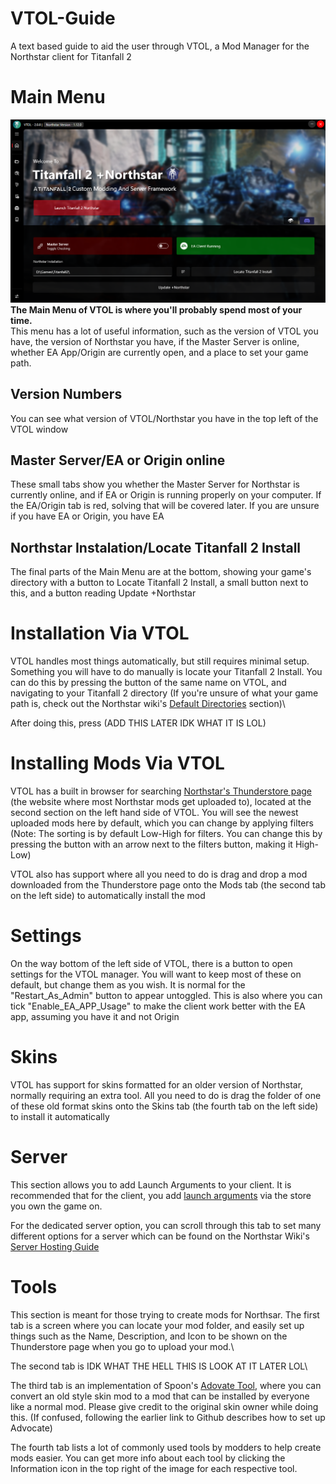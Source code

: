# VTOL-Guide
 A text based guide to aid the user through VTOL, a Mod Manager for the Northstar client for Titanfall 2

# Main Menu
![vtol](https://raw.githubusercontent.com/CooldudePUGS/VTOL-Guide/main/images/vtol-main-window.png)
**The Main Menu of VTOL is where you'll probably spend most of your time.**\
This menu has a lot of useful information, such as the version of VTOL you have, the version of Northstar you have, if the Master Server is online, whether EA App/Origin are currently open, and a place to set your game path. 

## Version Numbers
You can see what version of VTOL/Northstar you have in the top left of the VTOL window

## Master Server/EA or Origin online
These small tabs show you whether the Master Server for Northstar is currently online, and if EA or Origin is running properly on your computer. If the EA/Origin tab is red, solving that will be covered later. If you are unsure if you have EA or Origin, you have EA

## Northstar Instalation/Locate Titanfall 2 Install
The final parts of the Main Menu are at the bottom, showing your game's directory with a button to Locate Titanfall 2 Install, a small button next to this, and a button reading Update +Northstar

# Installation Via VTOL
VTOL handles most things automatically, but still requires minimal setup. Something you will have to do manually is locate your Titanfall 2 Install. You can do this by pressing the button of the same name on VTOL, and navigating to your Titanfall 2 directory (If you're unsure of what your game path is, check out the Northstar wiki's [Default Directories](https://r2northstar.gitbook.io/r2northstar-wiki/installing-northstar/troubleshooting#game-location) section)\

After doing this, press (ADD THIS LATER IDK WHAT IT IS LOL)

# Installing Mods Via VTOL
VTOL has a built in browser for searching [Northstar's Thunderstore page](https://northstar.thunderstore.io/) (the website where most Northstar mods get uploaded to), located at the second section on the left hand side of VTOL. You will see the newest uploaded mods here by default, which you can change by applying filters (Note: The sorting is by default Low-High for filters. You can change this by pressing the button with an arrow next to the filters button, making it High-Low)

VTOL also has support where all you need to do is drag and drop a mod downloaded from the Thunderstore page onto the Mods tab (the second tab on the left side) to automatically install the mod

# Settings
On the way bottom of the left side of VTOL, there is a button to open settings for the VTOL manager. You will want to keep most of these on default, but change them as you wish. It is normal for the "Restart_As_Admin" button to appear untoggled. This is also where you can tick "Enable_EA_APP_Usage" to make the client work better with the EA app, assuming you have it and not Origin

# Skins
VTOL has support for skins formatted for an older version of Northstar, normally requiring an extra tool. All you need to do is drag the folder of one of these old format skins onto the Skins tab (the fourth tab on the left side) to install it automatically

# Server
This section allows you to add Launch Arguments to your client. It is recommended that for the client, you add [launch arguments](https://r2northstar.gitbook.io/r2northstar-wiki/installing-northstar/troubleshooting#launch-opts) via the store you own the game on.

For the dedicated server option, you can scroll through this tab to set many different options for a server which can be found on the Northstar Wiki's [Server Hosting Guide](https://r2northstar.gitbook.io/r2northstar-wiki/hosting-a-server-with-northstar/basic-listen-server)

# Tools
This section is meant for those trying to create mods for Northsar. The first tab is a screen where you can locate your mod folder, and easily set up things such as the Name, Description, and Icon to be shown on the Thunderstore page when you go to upload your mod.\

The second tab is IDK WHAT THE HELL THIS IS LOOK AT IT LATER LOL\

The third tab is an implementation of Spoon's [Adovate Tool](https://github.com/ASpoonPlaysGames/Advocate), where you can convert an old style skin mod to a mod that can be installed by everyone like a normal mod. Please give credit to the original skin owner while doing this. (If confused, following the earlier link to Github describes how to set up Advocate)

The fourth tab lists a lot of commonly used tools by modders to help create mods easier. You can get more info about each tool by clicking the Information icon in the top right of the image for each respective tool.
